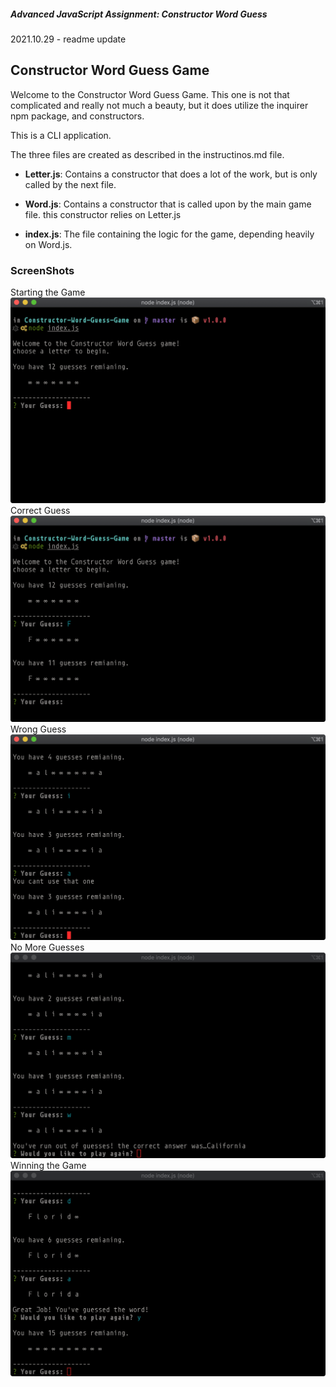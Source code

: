 ##### Advanced JavaScript Assignment: Constructor Word Guess

2021.10.29 - readme update

## Constructor Word Guess Game

Welcome to the Constructor Word Guess Game. This one is not that complicated and really not much a beauty, but it does utilize the inquirer npm package, and constructors.

This is a CLI application. 

The three files are created as described in the instructinos.md file.

- **Letter.js**: Contains a constructor that does a lot of the work, but is only called by the next file.

- **Word.js**: Contains a constructor that is called upon by the main game file. this constructor relies on Letter.js

* **index.js**: The file containing the logic for the game, depending heavily on Word.js. 

### ScreenShots

Starting the Game
![Startgame](assets/ss/start.png)
Correct Guess
![one](assets/ss/oneguess.png)
Wrong Guess
![wrong](assets/ss/wrongguess.png)
No More Guesses
![no more](assets/ss/nomore.png)
Winning the Game
![winner](assets/ss/winner.png)
